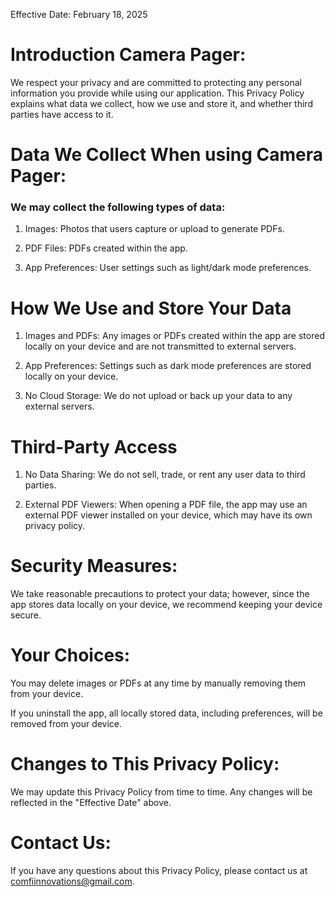 Effective Date: February 18, 2025

# Introduction Camera Pager:
We respect your privacy and are committed to protecting any personal information you provide while using our application. This Privacy Policy explains what data we collect, how we use and store it, and whether third parties have access to it.

# Data We Collect When using Camera Pager:
 ### We may collect the following types of data:

1. Images: Photos that users capture or upload to generate PDFs.

2. PDF Files: PDFs created within the app.

3. App Preferences: User settings such as light/dark mode preferences.

# How We Use and Store Your Data

1. Images and PDFs: Any images or PDFs created within the app are stored locally on your device and are not transmitted to external servers.

2. App Preferences: Settings such as dark mode preferences are stored locally on your device.

3. No Cloud Storage: We do not upload or back up your data to any external servers.

# Third-Party Access

1. No Data Sharing: We do not sell, trade, or rent any user data to third parties.

2. External PDF Viewers: When opening a PDF file, the app may use an external PDF viewer installed on your device, which may have its own privacy policy.

# Security Measures: 

We take reasonable precautions to protect your data; however, since the app stores data locally on your device, we recommend keeping your device secure.

# Your Choices:

You may delete images or PDFs at any time by manually removing them from your device.

If you uninstall the app, all locally stored data, including preferences, will be removed from your device.

# Changes to This Privacy Policy:

We may update this Privacy Policy from time to time. Any changes will be reflected in the "Effective Date" above.

# Contact Us:
If you have any questions about this Privacy Policy, please contact us at comfiinnovations@gmail.com.

